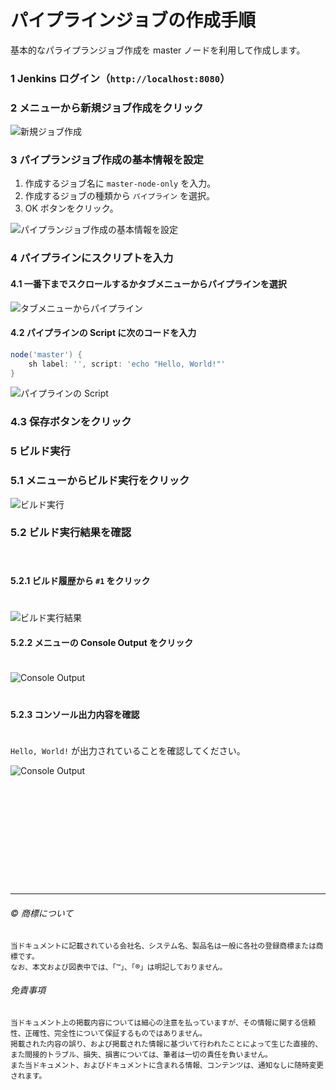 # パイプラインジョブの作成手順

基本的なパライプランジョブ作成を master ノードを利用して作成します。

### 1 Jenkins ログイン（``http://localhost:8080``）

### 2 メニューから新規ジョブ作成をクリック

![新規ジョブ作成](master-node-only-basic-01.png)  

### 3 パイプランジョブ作成の基本情報を設定

1. 作成するジョブ名に ``master-node-only`` を入力。
1. 作成するジョブの種類から ``パイプライン`` を選択。
1. OK ボタンをクリック。

![パイプランジョブ作成の基本情報を設定](master-node-only-basic-02.png)  

### 4 パイプラインにスクリプトを入力

#### 4.1 一番下までスクロールするかタブメニューからパイプラインを選択

![タブメニューからパイプライン](master-node-only-basic-03.png)  

#### 4.2 パイプラインの Script に次のコードを入力

```groovy
node('master') {
    sh label: '', script: 'echo "Hello, World!"'
}
```

![パイプラインの Script](master-node-only-basic-04.png)  

### 4.3 保存ボタンをクリック


### 5 ビルド実行

### 5.1 メニューからビルド実行をクリック

![ビルド実行](master-node-only-basic-05.png) 

### 5.2 ビルド実行結果を確認  
　  
#### 5.2.1 ビルド履歴から ``#1`` をクリック  
　  
![ビルド実行結果](master-node-only-basic-06.png) 
　  
#### 5.2.2 メニューの Console Output をクリック  
　  
![Console Output](master-node-only-basic-07.png)  
　  
#### 5.2.3 コンソール出力内容を確認  
　  
``Hello, World!`` が出力されていることを確認してください。
　  

![Console Output](master-node-only-basic-08.png)  




　  
　  
　  
　  
　  
　  
　  
　  

* * *

###### :copyright: 商標について

<sup>当ドキュメントに記載されている会社名、システム名、製品名は一般に各社の登録商標または商標です。</sup>  
<sup>なお、本文および図表中では、「™」、「®」は明記しておりません。</sup>  

###### 免責事項  
<sup>当ドキュメント上の掲載内容については細心の注意を払っていますが、その情報に関する信頼性、正確性、完全性について保証するものではありません。</sup>  
<sup>掲載された内容の誤り、および掲載された情報に基づいて行われたことによって生じた直接的、また間接的トラブル、損失、損害については、筆者は一切の責任を負いません。</sup>  
<sup>また当ドキュメント、およびドキュメントに含まれる情報、コンテンツは、通知なしに随時変更されます。</sup>  


